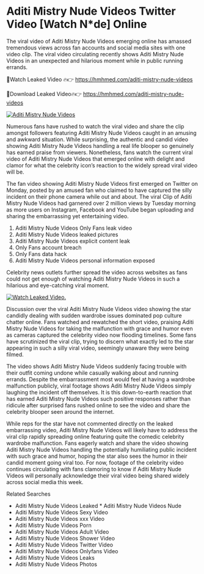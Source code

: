 ﻿# Aditi Mistry Nude Videos Twitter Video [Watch N*de] Online

The viral video of ﻿Aditi Mistry Nude Videos emerging online has amassed tremendous views across fan accounts and social media sites with one video clip. The viral video circulating recently shows ﻿Aditi Mistry Nude Videos in an unexpected and hilarious moment while in public running errands. 

🔴Watch Leaked Video 🔥👉  https://hmhmed.com/aditi-mistry-nude-videos 

🔴Download Leaked Video🔥👉  https://hmhmed.com/aditi-mistry-nude-videos 

[![Aditi Mistry Nude Videos](https://i.imgur.com/dJHk4Zq.gif)](https://hmhmed.com/aditi-mistry-nude-videos)

Numerous fans have rushed to watch the viral video and share the clip amongst followers featuring ﻿Aditi Mistry Nude Videos caught in an amusing and awkward situation. While surprising, the authentic and candid video showing ﻿Aditi Mistry Nude Videos handling a real life blooper so genuinely has earned praise from viewers. Nonetheless, fans watch the current viral video of ﻿Aditi Mistry Nude Videos that emerged online with delight and clamor for what the celebrity icon’s reaction to the widely spread viral video will be.

The fan video showing ﻿Aditi Mistry Nude Videos first emerged on Twitter on Monday, posted by an amused fan who claimed to have captured the silly incident on their phone camera while out and about. The viral Clip of ﻿Aditi Mistry Nude Videos had garnered over 2 million views by Tuesday morning as more users on Instagram, Facebook and YouTube began uploading and sharing the embarrassing yet entertaining video. 

1. ﻿Aditi Mistry Nude Videos Only Fans leak video
2. ﻿Aditi Mistry Nude Videos leaked pictures
3. ﻿Aditi Mistry Nude Videos explicit content leak
4. Only Fans account breach
5. Only Fans data hack
6. ﻿Aditi Mistry Nude Videos personal information exposed

Celebrity news outlets further spread the video across websites as fans could not get enough of watching ﻿Aditi Mistry Nude Videos in such a hilarious and eye-catching viral moment. 

[![Watch Leaked Video.](https://miro.medium.com/v2/resize:fit:828/format:webp/1*cilzJN44JGOrTw9NJCrNHA.gif "Watch Leaked Video")](https://hmhmed.com/aditi-mistry-nude-videos)

Discussion over the viral ﻿Aditi Mistry Nude Videos video showing the star candidly dealing with sudden wardrobe issues dominated pop culture chatter online. Fans watched and rewatched the short video, praising ﻿Aditi Mistry Nude Videos for taking the malfunction with grace and humor even as cameras captured the celebrity video now flooding timelines. Some fans have scrutinized the viral clip, trying to discern what exactly led to the star appearing in such a silly viral video, seemingly unaware they were being filmed.

The video shows ﻿Aditi Mistry Nude Videos suddenly facing trouble with their outfit coming undone while casually walking about and running errands. Despite the embarrassment most would feel at having a wardrobe malfunction publicly, viral footage shows ﻿Aditi Mistry Nude Videos simply laughing the incident off themselves. It is this down-to-earth reaction that has earned ﻿Aditi Mistry Nude Videos such positive responses rather than ridicule after surprised fans rushed online to see the video and share the celebrity blooper seen around the internet.  

While reps for the star have not commented directly on the leaked embarrassing video, ﻿Aditi Mistry Nude Videos will likely have to address the viral clip rapidly spreading online featuring quite the comedic celebrity wardrobe malfunction. Fans eagerly watch and share the video showing ﻿Aditi Mistry Nude Videos handling the potentially humiliating public incident with such grace and humor, hoping the star also sees the humor in their candid moment going viral too. For now, footage of the celebrity video continues circulating with fans clamoring to know if ﻿Aditi Mistry Nude Videos will personally acknowledge their viral video being shared widely across social media this week.

Related Searches
* ﻿Aditi Mistry Nude Videos Leaked
﻿* Aditi Mistry Nude Videos Nude
* ﻿Aditi Mistry Nude Videos Sexy Video
* ﻿Aditi Mistry Nude Videos xxx Video
* ﻿Aditi Mistry Nude Videos Porn
* ﻿Aditi Mistry Nude Videos Adult Video
* ﻿Aditi Mistry Nude Videos Shower Video
* ﻿Aditi Mistry Nude Videos Twitter Video
* ﻿Aditi Mistry Nude Videos Onlyfans Video
* ﻿Aditi Mistry Nude Videos Leaks
* ﻿Aditi Mistry Nude Videos Photos